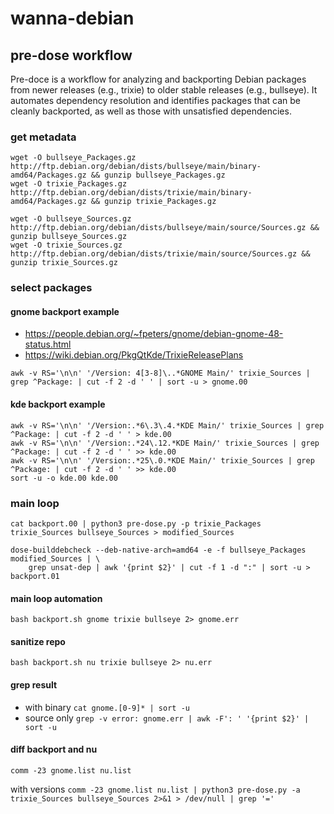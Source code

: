 # wanna-debian

## pre-dose workflow

Pre-doce is a workflow for analyzing and backporting Debian packages from newer releases (e.g., trixie) to older stable releases (e.g., bullseye). It automates dependency resolution and identifies packages that can be cleanly backported, as well as those with unsatisfied dependencies.

### get metadata

```
wget -O bullseye_Packages.gz http://ftp.debian.org/debian/dists/bullseye/main/binary-amd64/Packages.gz && gunzip bullseye_Packages.gz
wget -O trixie_Packages.gz http://ftp.debian.org/debian/dists/trixie/main/binary-amd64/Packages.gz && gunzip trixie_Packages.gz

wget -O bullseye_Sources.gz http://ftp.debian.org/debian/dists/bullseye/main/source/Sources.gz && gunzip bullseye_Sources.gz
wget -O trixie_Sources.gz http://ftp.debian.org/debian/dists/trixie/main/source/Sources.gz && gunzip trixie_Sources.gz
```

### select packages

#### gnome backport example

* https://people.debian.org/~fpeters/gnome/debian-gnome-48-status.html
* https://wiki.debian.org/PkgQtKde/TrixieReleasePlans

```
awk -v RS='\n\n' '/Version: 4[3-8]\..*GNOME Main/' trixie_Sources | grep ^Package: | cut -f 2 -d ' ' | sort -u > gnome.00
```

#### kde backport example

```
awk -v RS='\n\n' '/Version:.*6\.3\.4.*KDE Main/' trixie_Sources | grep ^Package: | cut -f 2 -d ' ' > kde.00
awk -v RS='\n\n' '/Version:.*24\.12.*KDE Main/' trixie_Sources | grep ^Package: | cut -f 2 -d ' ' >> kde.00
awk -v RS='\n\n' '/Version:.*25\.0.*KDE Main/' trixie_Sources | grep ^Package: | cut -f 2 -d ' ' >> kde.00
sort -u -o kde.00 kde.00
```

### main loop

```
cat backport.00 | python3 pre-dose.py -p trixie_Packages trixie_Sources bullseye_Sources > modified_Sources

dose-builddebcheck --deb-native-arch=amd64 -e -f bullseye_Packages modified_Sources | \
    grep unsat-dep | awk '{print $2}' | cut -f 1 -d ":" | sort -u > backport.01
```

#### main loop automation

`bash backport.sh gnome trixie bullseye 2> gnome.err`

#### sanitize repo

`bash backport.sh nu trixie bullseye 2> nu.err`

#### grep result

* with binary `cat gnome.[0-9]* | sort -u`
* source only `grep -v error: gnome.err | awk -F': ' '{print $2}' | sort -u`

#### diff backport and nu

`comm -23 gnome.list nu.list`

with versions `comm -23 gnome.list nu.list | python3 pre-dose.py -a trixie_Sources bullseye_Sources 2>&1 > /dev/null | grep '='`
